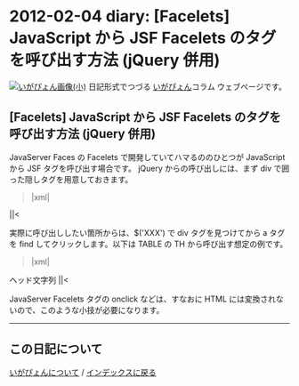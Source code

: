 2012-02-04 diary: [Facelets] JavaScript から JSF Facelets のタグを呼び出す方法 (jQuery 併用)
=====================================================================================================
[![いがぴょん画像(小)](https://igapyon.github.io/diary/images/iga200306s.jpg "いがぴょん")](https://igapyon.github.io/diary/memo/memoigapyon.html) 日記形式でつづる [いがぴょん](https://igapyon.github.io/diary/memo/memoigapyon.html)コラム ウェブページです。

## [Facelets] JavaScript から JSF Facelets のタグを呼び出す方法 (jQuery 併用)

JavaServer Faces の Facelets で開発していてハマるののひとつが JavaScript から JSF タグを呼び出す場合です。
jQuery からの呼び出しには、まず div で囲った隠しタグを用意しておきます。
>|xml|
<div id="divSubmitJsf">
<h:commandLink id="submitJsf" action="#{myBean.submitJsf(0)}" >
<f:ajax render="@form" />
</h:commandLink>
</div>
||<

実際に呼び出ししたい箇所からは、$('XXX') で div タグを見つけてから a タグを find してクリックします。以下は TABLE の TH から呼び出す想定の例です。
>|xml|
<th onclick="$('#divSubmitJsf').find('a').click(); return false;">ヘッド文字列</th>
||<

JavaServer Facelets タグの onclick などは、すなおに HTML には変換されないので、このような小技が必要になります。



----------------------------------------------------------------------------------------------------

## この日記について
[いがぴょんについて](http://www.igapyon.jp/igapyon/diary/memo/memoigapyon.html) / [インデックスに戻る](https://igapyon.github.io/diary/idxall.html)
